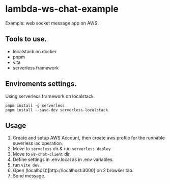 # lambda-ws-chat-example
Example: web socket message app on AWS.

## Tools to use.

- localstack on docker
- pnpm
- vita
- serverless framework


## Enviroments settings.

Using serverless framework on localstack.

```
pnpm install -g serverless
pnpm install --save-dev serverless-localstack
```

## Usage

1. Create and setup AWS Account, then create aws profile for the runnable suverless iac operation.
2. Move to `serveless` dir & run `serverless deploy`
3. Move to `ws-chat-client` dir.
4. Define settings in .env.local as in .env variables.
5. run `vite dev`.
6. Open (localhost)[http://localhost:3000] on 2 browser tab.
7. Send message.
